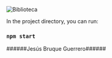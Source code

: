 ![Biblioteca](https://user-images.githubusercontent.com/72706919/200034932-bec7ca4c-0b08-4126-9915-50f8bbacbebf.png)

In the project directory, you can run:

### `npm start`


######Jesús Bruque Guerrero######
